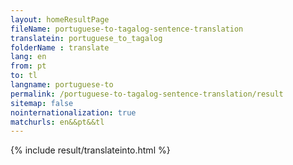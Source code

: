 ```yaml
---
layout: homeResultPage
fileName: portuguese-to-tagalog-sentence-translation
translatein: portuguese_to_tagalog
folderName : translate
lang: en
from: pt
to: tl
langname: portuguese-to
permalink: /portuguese-to-tagalog-sentence-translation/result
sitemap: false
nointernationalization: true
matchurls: en&&pt&&tl
---
```

{% include result/translateinto.html %}

<script src="/js/result/translation.js" data-foldername="{{page.folderName}}" data-lang="{{page.lang}}"></script>
